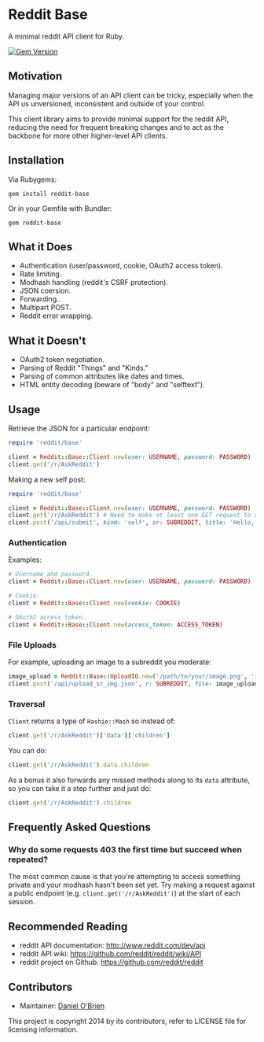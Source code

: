 Reddit Base
===========

A minimal reddit API client for Ruby.

[![Gem Version](https://badge.fury.io/rb/reddit-base.png)](http://badge.fury.io/rb/reddit-base)

Motivation
----------

Managing major versions of an API client can be tricky, especially when the
API us unversioned, inconsistent and outside of your control.

This client library aims to provide minimal support for the reddit API,
reducing the need for frequent breaking changes and to act as the backbone
for more other higher-level API clients.

Installation
------------

Via Rubygems:

```
gem install reddit-base
```

Or in your Gemfile with Bundler:

```
gem reddit-base
```

What it Does
------------

  * Authentication (user/password, cookie, OAuth2 access token).
  * Rate limiting.
  * Modhash handling (reddit's CSRF protection).
  * JSON coersion.
  * Forwarding..
  * Multipart POST.
  * Reddit error wrapping.

What it Doesn't
---------------

  * OAuth2 token negotiation.
  * Parsing of Reddit "Things" and "Kinds."
  * Parsing of common attributes like dates and times.
  * HTML entity decoding (beware of "body" and "selftext").

Usage
-----

Retrieve the JSON for a particular endpoint:

```ruby
require 'reddit/base'

client = Reddit::Base::Client.new(user: USERNAME, password: PASSWORD)
client.get('/r/AskReddit')
```

Making a new self post:

```ruby
require 'reddit/base'

client = Reddit::Base::Client.new(user: USERNAME, password: PASSWORD)
client.get('/r/AskReddit') # Need to make at least one GET request to retrieve a modhash.
client.post('/api/submit', kind: 'self', sr: SUBREDDIT, title: 'Hello,', text: 'World!')
```

### Authentication

Examples:

```ruby
# Username and password.
client = Reddit::Base::Client.new(user: USERNAME, password: PASSWORD)

# Cookie.
client = Reddit::Base::Client.new(cookie: COOKIE)

# OAuth2 access token.
client = Reddit::Base::Client.new(access_token: ACCESS_TOKEN)
```

### File Uploads

For example, uploading an image to a subreddit you moderate:

```ruby
image_upload = Reddit::Base::UploadIO.new('/path/to/your/image.png', 'image/png')
client.post('/api/upload_sr_img.json', r: SUBREDDIT, file: image_upload, header: 0, name: 'example'
```

### Traversal

`Client` returns a type of `Hashie::Mash` so instead of:

```ruby
client.get('/r/AskReddit')['data']['children']
```

You can do:

```ruby
client.get('/r/AskReddit').data.children
```

As a bonus it also forwards any missed methods along to its `data` attribute, so you can take it a step
further and just do:

```ruby
client.get('/r/AskReddit').children
```

Frequently Asked Questions
--------------------------

### Why do some requests 403 the first time but succeed when repeated?

The most common cause is that you're attempting to access something private and your modhash hasn't
been set yet. Try making a request against a public endpoint (e.g. `client.get('/r/AskReddit')`) at
the start of each session.

Recommended Reading
-------------------

  * reddit API documentation: http://www.reddit.com/dev/api
  * reddit API wiki: https://github.com/reddit/reddit/wiki/API
  * reddit project on Github: https://github.com/reddit/reddit

Contributors
------------

  * Maintainer: [Daniel O'Brien](http://github.com/dobs)

This project is copyright 2014 by its contributors, refer to LICENSE file for
licensing information.

